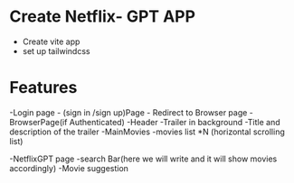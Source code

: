 # Create Netflix- GPT APP
   - Create vite app
   - set up tailwindcss


 # Features
 -Login page
    - (sign in /sign up)Page
     - Redirect to Browser page
 -BrowserPage(if Authenticated)
   -Header
   -Trailer in background
   -Title and description of the trailer
   -MainMovies
     -movies list *N (horizontal scrolling list)

   -NetflixGPT page
     -search Bar(here we will write and it will show movies accordingly) 
     -Movie suggestion 